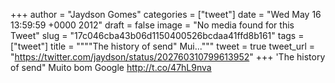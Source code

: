 
+++
author = "Jaydson Gomes"
categories = ["tweet"]
date = "Wed May 16 13:59:59 +0000 2012"
draft = false
image = "No media found for this Tweet"
slug = "17c046cba43b06d1150400526bcdaa41ffd8b161"
tags = ["tweet"]
title = """"The history of send" Mui..."""
tweet = true
tweet_url = "https://twitter.com/jaydson/status/202760310799613952"
+++
'The history of send" Muito bom Google http://t.co/47hL9nva
